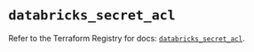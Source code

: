 # `databricks_secret_acl`

Refer to the Terraform Registry for docs: [`databricks_secret_acl`](https://registry.terraform.io/providers/databricks/databricks/1.37.1/docs/resources/secret_acl).
